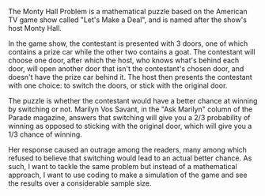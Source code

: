 The Monty Hall Problem is a mathematical puzzle based on the American TV game show called "Let's Make a Deal", and is named after the show's host Monty Hall. 

In the game show, the contestant is presented with 3 doors, one of which contains a prize car while the other two contains a goat. The contestant will choose one door,
after which the host, who knows what's behind each door, will open another door that isn't the contestant's chosen door, and doesn't have the prize car behind it.
The host then presents the contestant with one choice: to switch the doors, or stick with the original door. 

The puzzle is whether the contestant would have a better chance at winning by switching or not. Marilyn Vos Savant, in the "Ask Marilyn" column of the Parade  magazine,
answers that switching will give you a 2/3 probability of winning as opposed to sticking with the original door, which will give you a 1/3 chance of winning.

Her response caused an outrage among the readers, many among which refused to believe that switching would lead to an actual better chance. As such, I want to tackle
the same problem but instead of a mathematical approach, I want to use coding to make a simulation of the game and see the results over a considerable sample size. 
